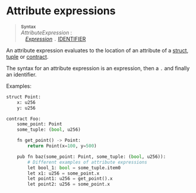 # Attribute expressions

> **<sup>Syntax</sup>**\
> _AttributeExpression_ :\
> &nbsp;&nbsp; [_Expression_] `.` [IDENTIFIER]

An attribute expression evaluates to the location of an attribute of a [struct], [tuple] or [contract].

The syntax for an attribute expression is an expression, then a `.` and finally an identifier.


Examples:

```python
struct Point:
    x: u256
    y: u256

contract Foo:
    some_point: Point
    some_tuple: (bool, u256)

    fn get_point() -> Point:
        return Point(x=100, y=500)

    pub fn baz(some_point: Point, some_tuple: (bool, u256)):
        # Different examples of attribute expressions
        let bool_1: bool = some_tuple.item0
        let x1: u256 = some_point.x
        let point1: u256 = get_point().x
        let point2: u256 = some_point.x

```

[_Expression_]: expressions.md
[expression]: expressions.md
[IDENTIFIER]: identifiers.md
[tuple]: tuple_types.md
[struct]: structs.md
[contract]: contracts.md
[attribute expression]: expr_attribute.md